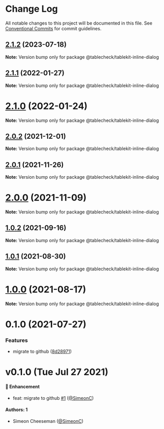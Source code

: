 # Change Log

All notable changes to this project will be documented in this file.
See [Conventional Commits](https://conventionalcommits.org) for commit guidelines.

## [2.1.2](https://github.com/tablecheck/tablekit/compare/@tablecheck/tablekit-inline-dialog@2.1.1...@tablecheck/tablekit-inline-dialog@2.1.2) (2023-07-18)

**Note:** Version bump only for package @tablecheck/tablekit-inline-dialog





## [2.1.1](https://github.com/tablecheck/tablekit/compare/@tablecheck/tablekit-inline-dialog@2.1.0...@tablecheck/tablekit-inline-dialog@2.1.1) (2022-01-27)

**Note:** Version bump only for package @tablecheck/tablekit-inline-dialog





# [2.1.0](https://github.com/tablecheck/tablekit/compare/@tablecheck/tablekit-inline-dialog@2.0.2...@tablecheck/tablekit-inline-dialog@2.1.0) (2022-01-24)

**Note:** Version bump only for package @tablecheck/tablekit-inline-dialog





## [2.0.2](https://github.com/tablecheck/tablekit/compare/@tablecheck/tablekit-inline-dialog@2.0.1...@tablecheck/tablekit-inline-dialog@2.0.2) (2021-12-01)

**Note:** Version bump only for package @tablecheck/tablekit-inline-dialog





## [2.0.1](https://github.com/tablecheck/tablekit/compare/@tablecheck/tablekit-inline-dialog@2.0.0...@tablecheck/tablekit-inline-dialog@2.0.1) (2021-11-26)

**Note:** Version bump only for package @tablecheck/tablekit-inline-dialog





# [2.0.0](https://github.com/tablecheck/tablekit/compare/@tablecheck/tablekit-inline-dialog@1.0.2...@tablecheck/tablekit-inline-dialog@2.0.0) (2021-11-09)

**Note:** Version bump only for package @tablecheck/tablekit-inline-dialog





## [1.0.2](https://github.com/tablecheck/tablekit/compare/@tablecheck/tablekit-inline-dialog@1.0.1...@tablecheck/tablekit-inline-dialog@1.0.2) (2021-09-16)

**Note:** Version bump only for package @tablecheck/tablekit-inline-dialog





## [1.0.1](https://github.com/tablecheck/tablekit/compare/@tablecheck/tablekit-inline-dialog@1.0.0...@tablecheck/tablekit-inline-dialog@1.0.1) (2021-08-30)

**Note:** Version bump only for package @tablecheck/tablekit-inline-dialog





# [1.0.0](https://github.com/tablecheck/tablekit/compare/@tablecheck/tablekit-inline-dialog@0.1.0...@tablecheck/tablekit-inline-dialog@1.0.0) (2021-08-17)

**Note:** Version bump only for package @tablecheck/tablekit-inline-dialog





# 0.1.0 (2021-07-27)


### Features

* migrate to github ([8d28971](https://github.com/tablecheck/tablekit/commit/8d28971175010fcb2a3cd9c48a749e7af1bdc9f9))





# v0.1.0 (Tue Jul 27 2021)

#### 🚀 Enhancement

- feat: migrate to github [#1](https://github.com/tablecheck/tablekit/pull/1) ([@SimeonC](https://github.com/SimeonC))

#### Authors: 1

- Simeon Cheeseman ([@SimeonC](https://github.com/SimeonC))
